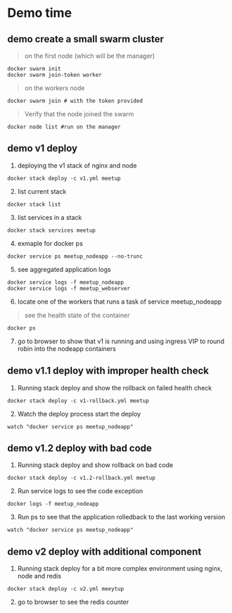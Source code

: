 # Demo time

## demo create a small swarm cluster
> on the first node (which will be the manager)
```
docker swarm init
docker swarm join-token worker
```
> on the workers node 
```
docker swarm join # with the token provided
```
> Verify that the node joined the swarm
```
docker node list #run on the manager
```

## demo v1 deploy
1. deploying the v1 stack of nginx and node
```
docker stack deploy -c v1.yml meetup
```
2. list current stack
```
docker stack list
```
3. list services in a stack
```
docker stack services meetup
```
4. exmaple for docker ps
```
docker service ps meetup_nodeapp --no-trunc
```
5. see aggregated application logs
```
docker service logs -f meetup_nodeapp
docker service logs -f meetup_webserver
```
6. locate one of the workers that runs a task of service meetup_nodeapp
> see the health state of the container
```
docker ps
```
7. go to browser to show that v1 is running and using ingress VIP to round robin into the nodeapp containers

## demo v1.1 deploy with improper health check
1. Running stack deploy and show the rollback on failed health check
```
docker stack deploy -c v1-rollback.yml meetup
```
2. Watch the deploy process start the deploy
```
watch "docker service ps meetup_nodeapp"
```

## demo v1.2 deploy with bad code
1. Running stack deploy and show rollback on bad code
```
docker stack deploy -c v1.2-rollback.yml meetup
```
2. Run service logs to see the code exception
```
docker logs -f meetup_nodeapp
```
3. Run ps to see that the application rolledback to the last working version
```
watch "docker service ps meetup_nodeapp"
```

## demo v2 deploy with additional component
1. Running stack deploy for a bit more complex environment using nginx, node and redis
```
docker stack deploy -c v2.yml meeytup
```
2. go to browser to see the redis counter
